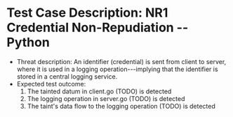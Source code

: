 # Test Case Description: NR1 Credential Non-Repudiation -- Python
- Threat description: An identifier (credential) is sent from client to server, where it is used in a logging operation---implying that the identifier is stored in a central logging service.
- Expected test outcome:
  1. The tainted datum in client.go (TODO) is detected
  2. The logging operation in server.go (TODO) is detected
  3. The taint's data flow to the logging operation (TODO) is detected
  